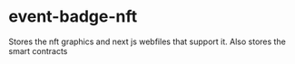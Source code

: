 # event-badge-nft
Stores the nft graphics and next js webfiles that support it. Also stores the smart contracts
